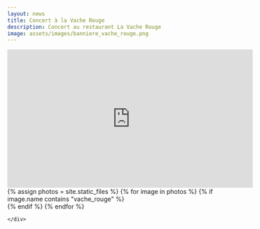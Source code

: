 ```yaml
---
layout: news
title: Concert à la Vache Rouge
description: Concert au restaurant La Vache Rouge
image: assets/images/banniere_vache_rouge.png
---
```


<iframe width="560" height="315" src="https://www.youtube.com/embed/nBIG9TNJ5AA?si=Uz7OfVvb70UtMPNb" title="YouTube video player" frameborder="0" allow="accelerometer; autoplay; clipboard-write; encrypted-media; gyroscope; picture-in-picture; web-share" referrerpolicy="strict-origin-when-cross-origin" allowfullscreen></iframe>


<!-- Main -->
<div id="main" class="alt">

<!-- Content -->
<div class="box alt">
    <div class="row 50% uniform">
        {% assign photos = site.static_files %}
            {% for image in photos %}
                {% if image.name contains "vache_rouge" %}
                <div class="4u">
                        <span class="image fit">
                            <img src=" {{ site.baseurl }}{{ image.path }}" alt="" />
                        </span>
                </div>
                {% endif %}
            {% endfor %}

    </div>
</div>

</div>
